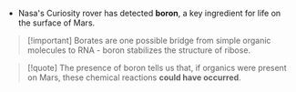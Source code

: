- Nasa's Curiosity rover has detected **boron**, a key ingredient for life on the surface of Mars.
> [!important] Borates are one possible bridge from simple organic molecules to RNA - boron stabilizes the structure of ribose.

> [!quote] The presence of boron tells us that, if organics were present on Mars, these chemical reactions **could have occurred**.